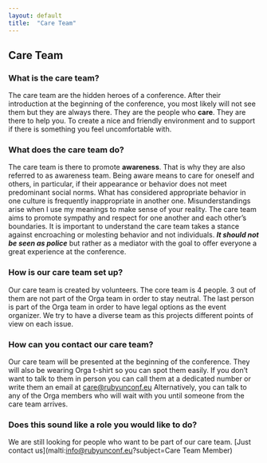 ```yaml
---
layout: default
title:  "Care Team"
---
```


<div class="content-section" markdown="1">

## Care Team

### What is the care team?
The care team are the hidden heroes of a conference. After their introduction at the beginning of the conference, you most likely will not see them but they are always there. They are the people who **care**. They are there to help you. To create a nice and friendly environment and to support if there is something you feel uncomfortable with.

### What does the care team do?
The care team is there to promote **awareness**. That is why they are also referred to as awareness team.
Being aware means to care for oneself and others, in particular, if their appearance or behavior does not meet predominant social norms. What has considered appropriate behavior in one culture is frequently inappropriate in another one. Misunderstandings arise when I use my meanings to make sense of your reality. The care team aims to promote sympathy and respect for one another and each other’s boundaries. It is important to understand the care team takes a stance against encroaching or molesting behavior and not individuals. ***It should not be seen as police*** but rather as a mediator with the goal to offer everyone a great experience at the conference.

### How is our care team set up?
Our care team is created by volunteers. The core team is 4 people. 3 out of them are not part of the Orga team in order to stay neutral. The last person is part of the Orga team in order to have legal options as the event organizer. We try to have a diverse team as this projects different points of view on each issue.

### How can you contact our care team?
Our care team will be presented at the beginning of the conference. They will also be wearing Orga t-shirt so you can spot them easily. If you don’t want to talk to them in person you can call them at a dedicated number or write them an email at [care@rubyunconf.eu](maltio:care@rubyunconf.eu)
Alternatively, you can talk to any of the Orga members who will wait with you until someone from the care team arrives.

### Does this sound like a role you would like to do?

We are still looking for people who want to be part of our care team. [Just contact us](malti:info@rubyunconf.eu?subject=Care Team Member)

</div>

